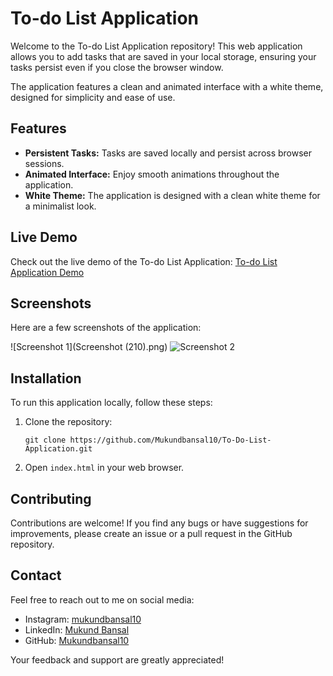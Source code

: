 # To-do List Application

Welcome to the To-do List Application repository! This web application allows you to add tasks that are saved in your local storage, ensuring your tasks persist even if you close the browser window.

The application features a clean and animated interface with a white theme, designed for simplicity and ease of use.

## Features
- **Persistent Tasks:** Tasks are saved locally and persist across browser sessions.
- **Animated Interface:** Enjoy smooth animations throughout the application.
- **White Theme:** The application is designed with a clean white theme for a minimalist look.

## Live Demo
Check out the live demo of the To-do List Application: [To-do List Application Demo](https://mukundbansal10.github.io/To-Do-List-Application/)

## Screenshots
Here are a few screenshots of the application:

![Screenshot 1](Screenshot (210).png)
![Screenshot 2](Screenshot(211).png)

## Installation
To run this application locally, follow these steps:
1. Clone the repository:
   ```
   git clone https://github.com/Mukundbansal10/To-Do-List-Application.git
   ```
2. Open `index.html` in your web browser.

## Contributing
Contributions are welcome! If you find any bugs or have suggestions for improvements, please create an issue or a pull request in the GitHub repository.

## Contact
Feel free to reach out to me on social media:
- Instagram: [mukundbansal10](https://www.instagram.com/mukundbnsal/)
- LinkedIn: [Mukund Bansal](https://www.linkedin.com/in/mukundbansal10/)
- GitHub: [Mukundbansal10](https://github.com/Mukundbansal10)

Your feedback and support are greatly appreciated!
